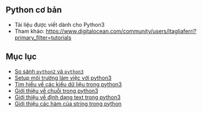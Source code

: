 ## Python cơ bản 
- Tài liệu được viết dành cho Python3
- Tham khảo: https://www.digitalocean.com/community/users/ltagliaferri?primary_filter=tutorials

## Mục lục
- [So sánh `python2` và `python3`](./docs/)
- [Setup môi trường làm việc với python3](./docs/)
- [Tìm hiểu về các kiểu dữ liệu trong python3](../docs/understanding-data-types-in-python-3.md)
- [Giới thiệu về chuỗi trong python3](../docs/an-introduction-to-working-with-strings-in-python-3.md)
- [Giới thiệu về định dạng text trong python3](../docs/how-to-format-text-in-python-3.md)
- [Giới thiệu các hàm của string trong python](../docs/an-introduction-to-string-functions-in-python-3.md)

